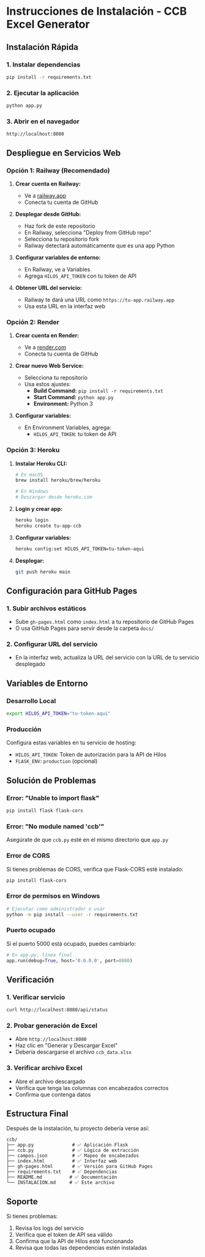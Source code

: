 # Instrucciones de Instalación - CCB Excel Generator

## Instalación Rápida

### 1. Instalar dependencias
```bash
pip install -r requirements.txt
```

### 2. Ejecutar la aplicación
```bash
python app.py
```

### 3. Abrir en el navegador
```
http://localhost:8080
```

## Despliegue en Servicios Web

### Opción 1: Railway (Recomendado)

1. **Crear cuenta en Railway:**
   - Ve a [railway.app](https://railway.app)
   - Conecta tu cuenta de GitHub

2. **Desplegar desde GitHub:**
   - Haz fork de este repositorio
   - En Railway, selecciona "Deploy from GitHub repo"
   - Selecciona tu repositorio fork
   - Railway detectará automáticamente que es una app Python

3. **Configurar variables de entorno:**
   - En Railway, ve a Variables
   - Agrega `HILOS_API_TOKEN` con tu token de API

4. **Obtener URL del servicio:**
   - Railway te dará una URL como `https://tu-app.railway.app`
   - Usa esta URL en la interfaz web

### Opción 2: Render

1. **Crear cuenta en Render:**
   - Ve a [render.com](https://render.com)
   - Conecta tu cuenta de GitHub

2. **Crear nuevo Web Service:**
   - Selecciona tu repositorio
   - Usa estos ajustes:
     - **Build Command:** `pip install -r requirements.txt`
     - **Start Command:** `python app.py`
     - **Environment:** Python 3

3. **Configurar variables:**
   - En Environment Variables, agrega:
     - `HILOS_API_TOKEN`: tu token de API

### Opción 3: Heroku

1. **Instalar Heroku CLI:**
   ```bash
   # En macOS
   brew install heroku/brew/heroku
   
   # En Windows
   # Descargar desde heroku.com
   ```

2. **Login y crear app:**
   ```bash
   heroku login
   heroku create tu-app-ccb
   ```

3. **Configurar variables:**
   ```bash
   heroku config:set HILOS_API_TOKEN=tu-token-aqui
   ```

4. **Desplegar:**
   ```bash
   git push heroku main
   ```

## Configuración para GitHub Pages

### 1. Subir archivos estáticos
- Sube `gh-pages.html` como `index.html` a tu repositorio de GitHub Pages
- O usa GitHub Pages para servir desde la carpeta `docs/`

### 2. Configurar URL del servicio
- En la interfaz web, actualiza la URL del servicio con la URL de tu servicio desplegado

## Variables de Entorno

### Desarrollo Local
```bash
export HILOS_API_TOKEN="tu-token-aqui"
```

### Producción
Configura estas variables en tu servicio de hosting:
- `HILOS_API_TOKEN`: Token de autorización para la API de Hilos
- `FLASK_ENV`: `production` (opcional)

## Solución de Problemas

### Error: "Unable to import flask"
```bash
pip install flask flask-cors
```

### Error: "No module named 'ccb'"
Asegúrate de que `ccb.py` esté en el mismo directorio que `app.py`

### Error de CORS
Si tienes problemas de CORS, verifica que Flask-CORS esté instalado:
```bash
pip install flask-cors
```

### Error de permisos en Windows
```bash
# Ejecutar como administrador o usar
python -m pip install --user -r requirements.txt
```

### Puerto ocupado
Si el puerto 5000 está ocupado, puedes cambiarlo:
```python
# En app.py, línea final
app.run(debug=True, host='0.0.0.0', port=8080)
```

## Verificación

### 1. Verificar servicio
```bash
curl http://localhost:8080/api/status
```

### 2. Probar generación de Excel
- Abre `http://localhost:8080`
- Haz clic en "Generar y Descargar Excel"
- Debería descargarse el archivo `ccb_data.xlsx`

### 3. Verificar archivo Excel
- Abre el archivo descargado
- Verifica que tenga las columnas con encabezados correctos
- Confirma que contenga datos

## Estructura Final

Después de la instalación, tu proyecto debería verse así:
```
ccb/
├── app.py              # ✅ Aplicación Flask
├── ccb.py              # ✅ Lógica de extracción
├── campos.json         # ✅ Mapeo de encabezados
├── index.html          # ✅ Interfaz web
├── gh-pages.html       # ✅ Versión para GitHub Pages
├── requirements.txt    # ✅ Dependencias
├── README.md          # ✅ Documentación
└── INSTALACION.md     # ✅ Este archivo
```

## Soporte

Si tienes problemas:
1. Revisa los logs del servicio
2. Verifica que el token de API sea válido
3. Confirma que la API de Hilos esté funcionando
4. Revisa que todas las dependencias estén instaladas
